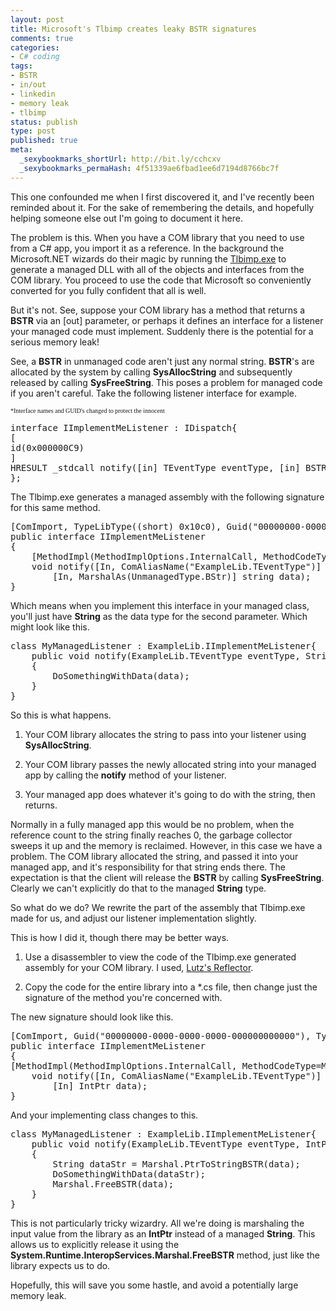 ```yaml
---
layout: post
title: Microsoft's Tlbimp creates leaky BSTR signatures
comments: true
categories:
- C# coding
tags:
- BSTR
- in/out
- linkedin
- memory leak
- tlbimp
status: publish
type: post
published: true
meta:
  _sexybookmarks_shortUrl: http://bit.ly/cchcxv
  _sexybookmarks_permaHash: 4f51339ae6fbad1ee6d7194d8766bc7f
---
```

This one confounded me when I first discovered it, and I've recently been reminded about it.  For the sake of remembering the details, and hopefully helping someone else out I'm going to document it here.

The problem is this.  When you have a COM library that you need to use from a C# app, you import it as a reference.  In the background the Microsoft.NET wizards do their magic by running the <a href="http://msdn2.microsoft.com/en-us/library/tt0cf3sx(VS.80).aspx">Tlbimp.exe</a> to generate a managed DLL with all of the objects and interfaces from the COM library.  You proceed to use the code that Microsoft so conveniently converted for you fully confident that all is well.

But it's not.  See, suppose your COM library has a method that returns a <strong>BSTR</strong> via an [out] parameter, or perhaps it defines an interface for a listener your managed code must implement.  Suddenly there is the potential for a serious memory leak!

See, a <strong>BSTR</strong> in unmanaged code aren't just any normal string.  <strong>BSTR</strong>'s are allocated by the system by calling <strong>SysAllocString</strong> and subsequently released by calling <strong>SysFreeString</strong>.  This poses a problem for managed code if you aren't careful.  Take the following listener interface for example.
<p style="font-family: italic; font-size: 10px">*Interface names and GUID's changed to protect the innocent</p>

<pre line="1" lang="idl">
interface IImplementMeListener : IDispatch{
[
id(0x000000C9)
]
HRESULT _stdcall notify([in] TEventType eventType, [in] BSTR data );
};</pre>
The Tlbimp.exe generates a managed assembly with the following signature for this same method.
<pre line="1" lang="csharp">
[ComImport, TypeLibType((short) 0x10c0), Guid("00000000-0000-0000-0000-000000000000")]
public interface IImplementMeListener
{
    [MethodImpl(MethodImplOptions.InternalCall, MethodCodeType=MethodCodeType.Runtime), DispId(0xc9)]
    void notify([In, ComAliasName("ExampleLib.TEventType")] TEventType eventType,
        [In, MarshalAs(UnmanagedType.BStr)] string data);
}</pre>
Which means when you implement this interface in your managed class, you'll just have <strong>String</strong> as the data type for the second parameter.  Which might look like this.
<pre line="1" lang="csharp">
class MyManagedListener : ExampleLib.IImplementMeListener{
    public void notify(ExampleLib.TEventType eventType, String data)
    {
        DoSomethingWithData(data);
    }
}</pre>
So this is what happens.

1) Your COM library allocates the string to pass into your listener using <strong>SysAllocString</strong>.

2) Your COM library passes the newly allocated string into your managed app by calling the <strong>notify</strong> method of your listener.

3) Your managed app does whatever it's going to do with the string, then returns.

Normally in a fully managed app this would be no problem, when the reference count to the string finally reaches 0, the garbage collector sweeps it up and the memory is reclaimed.  However, in this case we have a problem.  The COM library allocated the string, and passed it into your managed app, and it's responsibility for that string ends there.  The expectation is that the client will release the <strong>BSTR</strong> by calling <strong>SysFreeString</strong>.  Clearly we can't explicitly do that to the managed <strong>String</strong> type.

So what do we do?  We rewrite the part of the assembly that Tlbimp.exe made for us, and adjust our listener implementation slightly.

This is how I did it, though there may be better ways.

1) Use a disassembler to view the code of the Tlbimp.exe generated assembly for your COM library.  I used, <a href="http://www.aisto.com/roeder/dotnet/">Lutz's Reflector</a>.

2) Copy the code for the entire library into a *.cs file, then change just the signature of the method you're concerned with.

The new signature should look like this.
<pre line="1" lang="csharp">
[ComImport, Guid("00000000-0000-0000-0000-000000000000"), TypeLibType((short) 0x10c0)]
public interface IImplementMeListener
{
[MethodImpl(MethodImplOptions.InternalCall, MethodCodeType=MethodCodeType.Runtime), DispId(0xc9)]
    void notify([In, ComAliasName("ExampleLib.TEventType")] TEventType eventType,
        [In] IntPtr data);
}</pre>
And your implementing class changes to this.
<pre line="1" lang="csharp">
class MyManagedListener : ExampleLib.IImplementMeListener{
    public void notify(ExampleLib.TEventType eventType, IntPtr data)
    {
        String dataStr = Marshal.PtrToStringBSTR(data);
        DoSomethingWithData(dataStr);
        Marshal.FreeBSTR(data);
    }
}</pre>
This is not particularly tricky wizardry.  All we're doing is marshaling the input value from the library as an <strong>IntPtr</strong> instead of a managed <strong>String</strong>.  This allows us to explicitly release it using the <strong>System.Runtime.InteropServices.Marshal.FreeBSTR</strong> method, just like the library expects us to do.

Hopefully, this will save you some hastle, and avoid a potentially large memory leak.
